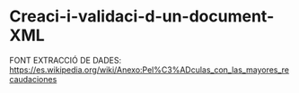 # Creaci-i-validaci-d-un-document-XML
FONT EXTRACCIÓ DE DADES:
https://es.wikipedia.org/wiki/Anexo:Pel%C3%ADculas_con_las_mayores_recaudaciones
